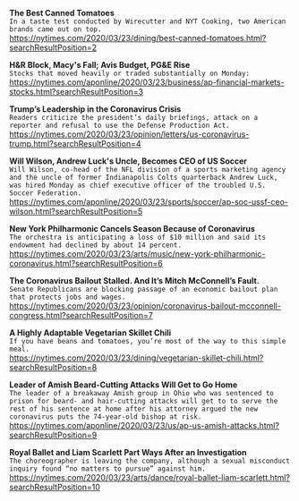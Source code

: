 **The Best Canned Tomatoes**\
`In a taste test conducted by Wirecutter and NYT Cooking, two American brands came out on top.`\
https://nytimes.com/2020/03/23/dining/best-canned-tomatoes.html?searchResultPosition=2

**H&R Block, Macy's Fall; Avis Budget, PG&E Rise**\
`Stocks that moved heavily or traded substantially on Monday:`\
https://nytimes.com/aponline/2020/03/23/business/ap-financial-markets-stocks.html?searchResultPosition=3

**Trump’s Leadership in the Coronavirus Crisis**\
`Readers criticize the president’s daily briefings, attack on a reporter and refusal to use the Defense Production Act.`\
https://nytimes.com/2020/03/23/opinion/letters/us-coronavirus-trump.html?searchResultPosition=4

**Will Wilson, Andrew Luck's Uncle, Becomes CEO of US Soccer**\
`Will Wilson, co-head of the NFL division of a sports marketing agency and the uncle of former Indianapolis Colts quarterback Andrew Luck, was hired Monday as chief executive officer of the troubled U.S. Soccer Federation.`\
https://nytimes.com/aponline/2020/03/23/sports/soccer/ap-soc-ussf-ceo-wilson.html?searchResultPosition=5

**New York Philharmonic Cancels Season Because of Coronavirus**\
`The orchestra is anticipating a loss of $10 million and said its endowment had declined by about 14 percent.`\
https://nytimes.com/2020/03/23/arts/music/new-york-philharmonic-coronavirus.html?searchResultPosition=6

**The Coronavirus Bailout Stalled. And It’s Mitch McConnell’s Fault.**\
`Senate Republicans are blocking passage of an economic bailout plan that protects jobs and wages.`\
https://nytimes.com/2020/03/23/opinion/coronavirus-bailout-mcconnell-congress.html?searchResultPosition=7

**A Highly Adaptable Vegetarian Skillet Chili**\
`If you have beans and tomatoes, you’re most of the way to this simple meal.`\
https://nytimes.com/2020/03/23/dining/vegetarian-skillet-chili.html?searchResultPosition=8

**Leader of Amish Beard-Cutting Attacks Will Get to Go Home**\
`The leader of a breakaway Amish group in Ohio who was sentenced to prison for beard- and hair-cutting attacks will get to to serve the rest of his sentence at home after his attorney argued the new coronavirus puts the 74-year-old bishop at risk. `\
https://nytimes.com/aponline/2020/03/23/us/ap-us-amish-attacks.html?searchResultPosition=9

**Royal Ballet and Liam Scarlett Part Ways After an Investigation**\
`The choreographer is leaving the company, although a sexual misconduct inquiry found “no matters to pursue” against him.`\
https://nytimes.com/2020/03/23/arts/dance/royal-ballet-liam-scarlett.html?searchResultPosition=10

